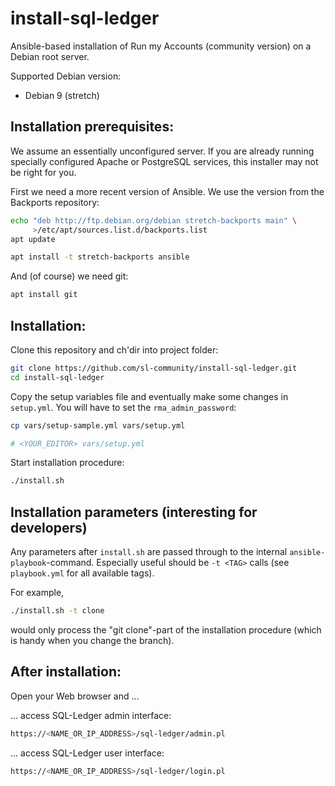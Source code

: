 # install-sql-ledger

Ansible-based installation of Run my Accounts (community version) on
a Debian root server.

Supported Debian version:


* Debian 9 (stretch)



## Installation prerequisites:


We assume an essentially unconfigured server. If you are already running
specially configured Apache or PostgreSQL services, this installer may not be
right for you.

First we need a more recent version of Ansible. We use the version
from the Backports repository:

```sh
echo "deb http://ftp.debian.org/debian stretch-backports main" \
     >/etc/apt/sources.list.d/backports.list
apt update

apt install -t stretch-backports ansible
```


And (of course) we need git:

```sh
apt install git
```

## Installation:

Clone this repository and ch'dir into project folder:

```sh
git clone https://github.com/sl-community/install-sql-ledger.git
cd install-sql-ledger
```

Copy the setup variables file and eventually make some changes in `setup.yml`.
You will have to set the `rma_admin_password`:


```sh
cp vars/setup-sample.yml vars/setup.yml

# <YOUR_EDITOR> vars/setup.yml
```

Start installation procedure:

```sh
./install.sh
```

## Installation parameters (interesting for developers)

Any parameters after `install.sh` are passed through to the internal 
`ansible-playbook`-command. Especially useful should be `-t <TAG>` calls
(see `playbook.yml` for all available tags).

For example, 

```sh
./install.sh -t clone
```

would only process the "git clone"-part of the installation procedure
(which is handy when you change the branch).






## After installation:

Open your Web browser and ...

... access SQL-Ledger admin interface:

```sh
https://<NAME_OR_IP_ADDRESS>/sql-ledger/admin.pl
```

... access SQL-Ledger user interface:

```sh
https://<NAME_OR_IP_ADDRESS>/sql-ledger/login.pl
```

